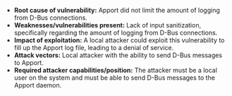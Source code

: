 - **Root cause of vulnerability:** Apport did not limit the amount of logging from D-Bus connections.
- **Weaknesses/vulnerabilities present:** Lack of input sanitization, specifically regarding the amount of logging from D-Bus connections.
- **Impact of exploitation:** A local attacker could exploit this vulnerability to fill up the Apport log file, leading to a denial of service.
- **Attack vectors:** Local attacker with the ability to send D-Bus messages to Apport.
- **Required attacker capabilities/position:** The attacker must be a local user on the system and must be able to send D-Bus messages to the Apport daemon.